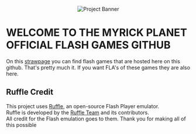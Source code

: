 <p align="center">
  <img src="https://via.placeholder.com/600x200.png?text=Project+Banner" alt="Project Banner">
</p>

# WELCOME TO THE MYRICK PLANET OFFICIAL FLASH GAMES GITHUB
On this [strawpage](https://myrick.straw.page/) you can find flash games that are hosted here on this github.
That's pretty much it. If you want FLA's of these games they are also here.

## Ruffle Credit
This project uses [Ruffle](https://ruffle.rs/), an open-source Flash Player emulator.  
Ruffle is developed by the [Ruffle Team](https://github.com/ruffle-rs/ruffle) and its contributors.  
All credit for the Flash emulation goes to them. Thank you for making all of this possible
